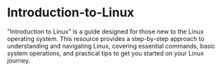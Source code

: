 # Introduction-to-Linux
"Introduction to Linux" is a guide designed for those new to the Linux operating system. This resource provides a step-by-step approach to understanding and navigating Linux, covering essential commands, basic system operations, and practical tips to get you started on your Linux journey.
